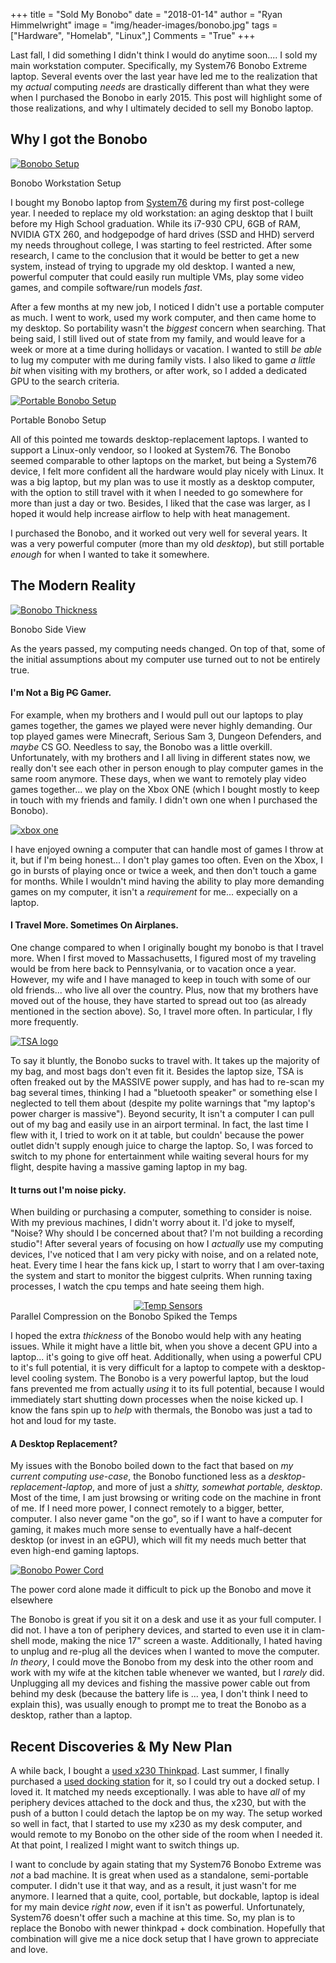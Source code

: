 +++
title  = "Sold My Bonobo"
date   = "2018-01-14"
author = "Ryan Himmelwright"
image  = "img/header-images/bonobo.jpg"
tags   = ["Hardware", "Homelab", "Linux",]
Comments = "True"
+++

Last fall, I did something I didn't think I would do anytime soon.... I sold my
main workstation computer. Specifically, my System76 Bonobo Extreme laptop.
Several events over the last year have led me to the realization that my
*actual* computing *needs* are drastically different than what they were when I
purchased the Bonobo in early 2015. This post will highlight some of those
realizations, and why I ultimately decided to sell my Bonobo laptop.

<!--more-->

## Why I got the Bonobo

<a href="../../img/posts/sold-bonobo/alakazam.jpg"><img alt="Bonobo Setup" src="../../img/posts/sold-bonobo/alakazam.jpg" style="max-width: 100%;"/></a>
<div class="caption">Bonobo Workstation Setup</div>


I bought my Bonobo laptop from [System76](https://www.system76.com) during my
first post-college year. I needed to replace my old workstation: an aging
desktop that I built before my High School graduation. While its i7-930 CPU,
6GB of RAM, NVIDIA GTX 260, and hodgepodge of hard drives (SSD and HHD) serverd
my needs throughout college, I was starting to feel restricted. After some
research, I came to the conclusion that it would be better to get a new system,
instead of trying to upgrade my old desktop. I wanted a new, powerful computer
that could easily run multiple VMs, play some video games, and compile
software/run models *fast*.

After a few months at my new job, I noticed I didn't use a portable computer
as much. I went to work, used my work computer, and then came home to my
desktop. So portability wasn't the *biggest* concern when searching. That being
said, I still lived out of state from my family, and would leave for a week or
more at a time during hollidays or vacation. I wanted to still *be able* to lug
my computer with me during family vists. I also liked to game *a little bit*
when visiting with my brothers, or after work, so I added a dedicated GPU to the search criteria.

<a href="../../img/posts/sold-bonobo/portable-setup.jpg"><img alt="Portable Bonobo Setup" src="../../img/posts/sold-bonobo/portable-setup.jpg" style="max-width: 100%;"/></a>
<div class="caption">Portable Bonobo Setup</div>

All of this pointed me towards desktop-replacement laptops. I wanted to support
a Linux-only vendoor, so I looked at System76. The Bonobo seemed comparable to
other laptops on the market, but being a System76 device, I felt more confident
all the hardware would play nicely with Linux. It was a big laptop, but my plan
was to use it mostly as a desktop computer, with the option to still travel with
it when I needed to go somewhere for more than just a day or two. Besides, I
liked that the case was larger, as I hoped it would help increase airflow
to help with heat management.

I purchased the Bonobo, and it worked out very well for several years. It was a
very powerful computer (more than my old *desktop*), but still portable *enough*
for when I wanted to take it somewhere.


## The Modern Reality

<a href="../../img/posts/sold-bonobo/side-view.jpg"><img alt="Bonobo Thickness" src="../../img/posts/sold-bonobo/side-view.jpg" style="max-width: 100%;"/></a>
<div class="caption">Bonobo Side View</div>

As the years passed, my computing needs changed. On top of that, some of the
initial assumptions about my computer use turned out to not be entirely true.

#### I'm Not a Big ~~PC~~ Gamer.


For example, when my brothers and I would pull out our laptops to play games
together, the games we played were never highly demanding. Our top played games
were Minecraft, Serious Sam 3, Dungeon Defenders, and *maybe* CS GO. Needless to
say, the Bonobo was a little overkill. Unfortunately, with my brothers and I all
living in different states now, we really don't see each other in person enough
to play computer games in the same room anymore. These days, when we want to
remotely play video games together... we play on the Xbox ONE (which I bought
mostly to keep in touch with my friends and family. I didn't own one when I
purchased the Bonobo).

<a href="../../img/posts/sold-bonobo/xboxone.png"><img alt="xbox one" src="../../img/posts/sold-bonobo/xboxone.png" style="max-width: 100%;"/></a>

I have enjoyed owning a computer that can handle most of games I throw at
it, but if I'm being honest... I don't play games too often. Even on the Xbox,
I go in bursts of playing once or twice a week, and then don't touch a game for
months. While I wouldn't mind having the ability to play more demanding games on
my computer, it isn't a *requirement* for me... expecially on a laptop.

#### I Travel More. Sometimes On Airplanes.

One change compared to when I originally bought my bonobo is that I travel more.
When I first moved to Massachusetts, I figured most of my traveling would be
from here back to Pennsylvania, or to vacation once a year. However, my
wife and I have managed to keep in touch with some of our old friends... who
live all over the country. Plus, now that my brothers have moved out of
the house, they have started to spread out too (as already mentioned in the
section above). So, I travel more often. In particular, I fly more
frequently.

<a href="../../img/posts/sold-bonobo/tsa.png"><img alt="TSA logo" src="../../img/posts/sold-bonobo/tsa.png" style="max-width: 80%;"/></a>

To say it bluntly, the Bonobo sucks to travel with. It takes up the majority of
my bag, and most bags don't even fit it. Besides the laptop size, TSA is often
freaked out by the MASSIVE power supply, and has had to re-scan my bag several
times, thinking I had a "bluetooth speaker" or something else I neglected to
tell them about (despite my polite warnings that "my laptop's power charger is
massive"). Beyond security, It isn't a computer I can pull out of my bag
and easily use in an airport terminal. In fact, the last time I flew with it, I
tried to work on it at table, but couldn' because the power
outlet didn't supply enough juice to charge the laptop. So, I was
forced to switch to my phone for entertainment while waiting several hours
for my flight, despite having a massive gaming laptop in my bag.

#### It turns out I'm noise picky.

When building or purchasing a computer, something to consider is noise. With my
previous machines, I didn't worry about it. I'd joke to myself, "Noise? Why
should I be concerned about that? I'm not building a recording studio"! After
several years of focusing on how I *actually* use my computing devices, I've
noticed that I am very picky with noise, and on a related note, heat. Every time
I hear the fans kick up, I start to worry that I am over-taxing the system and
start to monitor the biggest culprits. When running taxing processes, I watch
the cpu temps and hate seeing them high.

<center>
<a href="../../img/posts/sold-bonobo/temps.jpg"><img alt="Temp Sensors" src="../../img/posts/sold-bonobo/temps.jpg" style="max-width: 80%;"/></a>
</center>
<div class="caption">Parallel Compression on the Bonobo Spiked the Temps</div>

I hoped the extra *thickness* of the Bonobo would help with any heating issues.
While it might have a little bit, when you shove a decent GPU into a laptop...
it's going to give off heat. Additionally, when using a powerful CPU to it's
full potential, it is very difficult for a laptop to compete with a
desktop-level cooling system. The Bonobo is a very powerful laptop, but the loud
fans prevented me from actually *using* it to its full potential, because I
would immediately start shutting down processes when the noise kicked up. I know
the fans spin up to *help* with thermals, the Bonobo was just a tad to hot and
loud for my taste.


#### A Desktop Replacement?

My issues with the Bonobo boiled down to the fact that based on *my current
computing use-case*, the Bonobo functioned less as a
*desktop-replacement-laptop*, and more of just a *shitty, somewhat portable,
desktop*. Most of the time, I am just browsing or writing code on the machine in
front of me. If I need more power, I connect remotely to a bigger, better,
computer. I also never game "on the go", so if I want to have a computer for
gaming, it makes much more sense to eventually have a half-decent desktop (or
invest in an eGPU), which will fit my needs much better that even high-end
gaming laptops.

<a href="../../img/posts/sold-bonobo/power-cord.jpg"><img alt="Bonobo Power Cord" src="../../img/posts/sold-bonobo/power-cord.jpg" style="max-width: 100%;"/></a>
<div>The power cord alone made it difficult to pick up the Bonobo and move it elsewhere</div>

The Bonobo is great if you sit it on a desk and use it as your full computer. I
did not. I have a ton of periphery devices, and started to even use it in
clam-shell mode, making the nice 17" screen a waste. Additionally, I hated
having to unplug and re-plug all the devices when I wanted to move the computer.
*In theory*, I could move the Bonobo from my desk into the other room and work
with my wife at the kitchen table whenever we wanted, but I *rarely* did.
Unplugging all my devices and fishing the massive power cable out from behind my
desk (because the battery life is ... yea, I don't think I need to explain
this), was usually enough to prompt me to treat the Bonobo as a desktop, rather
than a laptop.

## Recent Discoveries & My New Plan

A while back, I bought a [used x230 Thinkpad](../my-new-used-x230/). Last
summer, I finally purchased a [used docking
station](https://www.ebay.com/itm/Lenovo-Thinkpad-Mini-Docking-Station-Series-3-USB-3-0-T410-L420-L520-X230-T530/272238176342?epid=562055390&hash=item3f62a8e856:g:PbIAAOSw2x1XMPHU:sc:USPSPriority!02703!US!-1)
for it, so I could try out a docked setup. I loved it. It matched my needs
exceptionally. I was able to have *all* of my periphery devices attached to the
dock and thus, the x230, but with the push of a button I could detach the laptop be
on my way. The setup worked so well in fact, that I started to use my x230 as my
desk computer, and would remote to my Bonobo on the other side of the room when
I needed it. At that point, I realized I might want to switch things up.

I want to conclude by again stating that my System76 Bonobo Extreme was *not* a
bad machine. It is great when used as a standalone, semi-portable computer. I
didn't use it that way, and as a result, it just wasn't for me anymore. I
learned that a quite, cool, portable, but dockable, laptop is ideal for my main
device *right now*, even if it isn't as powerful. Unfortunately, System76
doesn't offer such a machine at this time. So, my plan is to replace the Bonobo
with newer thinkpad + dock combination. Hopefully that combination will give me
a nice dock setup that I have grown to appreciate and love.
